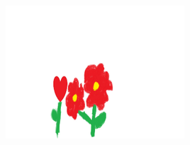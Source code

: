 <!DOCTYPE html>
<html lang="pl">

<head>
    <meta charset="UTF-8">
    <meta name="viewport" content="width=device-width, initial-scale=1.0">
    <title>Wielkanoc 2025</title>
<img src="geki co jest.jpg" alt= width="500" height="300">
    <style>
        /* Ustawienia dla całej strony */
        * {
            margin: 0;
            padding: 0;
            box-sizing: border-box;
        }

        body {
            font-family: Arial, sans-serif;
            background-color: #ADD8E6;
            color: #fff;
            text-align: center;
            overflow: hidden;
            height: 100vh;
            position: relative;
        }

        h1 {
            font-size: 3em;
            color: #ff69b4;
            margin-top: 20%;
        }

        p {
            font-size: 1.5em;
            color: #fff;
        }

        .time {
            font-size: 2em;
            margin-top: 20px;
        }

        /* Efekt spadającego śniegu */
        .snow{
            position: absolute;
            top: 0;
            left: 0;
            width: 100%;
            height: 100%;
            pointer-events: none;
        }

        .snowflake {
            position: absolute;
            top: -10px;
            background-color: #ffffff;
            border-radius: 50%;
            opacity: 0.9;
            pointer-events: none;
            animation: fall 10s linear infinite;
        }

        @keyframes fall {
            0% {
                top: -10px;
            }

            100% {
                top: 100vh;
            }
        }
    </style>
</head>

<body>
    <div class="snow"></div>
    <h1>Wesołych Świąt Wielkanocnych!</h1>
    <p>Niech te Święta przyniosą Wam spokój, radość i wiele błogosławieństw.  
    Niech nadzieja, jak zmartwychwstanie, wypełnia Wasze serca!</p>
    <div class="time">
        <p id="clock"></p>
    </div>

    <script>
        // Funkcja do aktualizacji zegara
        function updateClock() {
            const now = new Date();
            const hours = now.getHours().toString().padStart(2, '0');
            const minutes = now.getMinutes().toString().padStart(2, '0');
            const seconds = now.getSeconds().toString().padStart(2, '0');
            document.getElementById('clock').textContent = `${hours}:${minutes}:${seconds}`;
        }

        // Ustawienie zegara na stronie
        setInterval(updateClock, 1000);
        updateClock();  // Inicjalizacja zegara przy ładowaniu strony

        // Generowanie płatków śniegu
        const snowContainer = document.querySelector('.snow');

        function createSnowflake() {
            const snowflake = document.createElement('div');
            snowflake.classList.add('snowflake');
            
            // Random size for snowflakes
            const size = Math.random() * 10 + 5;
            snowflake.style.width = `${size}px`;
            snowflake.style.height = `${size}px`;
            
            // Random starting position
            snowflake.style.left = Math.random() * 100 + 'vw';
            
            // Random animation duration (slow or fast)
            const duration = Math.random() * 3 + 5;
            snowflake.style.animationDuration = `${duration}s`;
            
            snowContainer.appendChild(snowflake);
            
            // Remove snowflake once it has fallen off the screen
            snowflake.addEventListener('animationiteration', () => {
                snowflake.remove();
            });
        }

        // Generowanie płatków śniegu co 100ms
        setInterval(createSnowflake, 100);
    </script>

</body>

</html>
